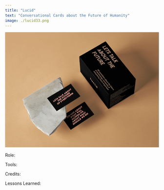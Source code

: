 ```yaml
---
title: "Lucid"
text: "Conversational Cards about the Future of Humanity"
image: ./lucid33.png
---
```


![Hero](./5lucid.png)

Role:

Tools:

Credits:

Lessons Learned:

